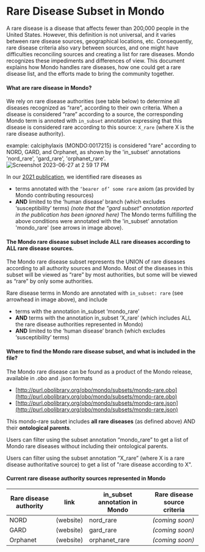 # Rare Disease Subset in Mondo

A rare disease is a disease that affects fewer than 200,000 people in the United States. However, this definition is not universal, and it varies between rare disease sources, geographical locations, etc. Consequently, rare disease criteria also vary between sources, and one might have difficulties reconciling sources and creating a list for rare diseases. Mondo recognizes these impediments and differences of view. This document explains how Mondo handles rare diseases, how one could get a rare disease list, and the efforts made to bring the community together.

#### What are rare disease in Mondo?
We rely on rare disease authorities (see table below) to determine all diseases recognized as “rare”, according to their own criteria. When a disease is considered “rare” according to a source, the corresponding Mondo term is annoted with `in_subset` annotation expressing that this disease is considered rare according to this source: `X_rare`  (where X is the rare disease authority).

example: calciphylaxis (MONDO:0017215) is considered "rare" according to NORD, GARD, and Orphanet, as shown by the 'in_subset' annotations 'nord_rare', 'gard_rare', 'orphanet_rare'.
![Screenshot 2023-06-27 at 2 59 17 PM](https://github.com/monarch-initiative/mondo/assets/12737987/f7347c08-9a64-4fbc-8be0-41eb6efa334d)

In our [2021 publication](https://mondo.monarchinitiative.org/pages/analysis/), we identified rare diseases as 
- terms annotated with the `‘bearer of’ some rare` axiom (as provided by Mondo contributing resources)
- **AND** limited to the ‘human disease’ branch (which excludes ‘susceptibility’ terms)
_(note that the "gard subset" annotation reported in the publication has been ignored here)_
The Mondo terms fulfilling the above conditions were annotated with the 'in_subset' annotation 'mondo_rare' (see arrows in image above).

#### The Mondo rare disease subset include ALL rare diseases according to ALL rare disease sources.
The Mondo rare disease subset represents the UNION of rare diseases according to all authority sources and Mondo. Most of the diseases in this subset will be viewed as “rare” by most authorities, but some will be viewed as “rare” by only some authorities.

Rare disease terms in Mondo are annotated with `in_subset: rare` (see arrowhead in image above), and include
- terms with the annotation in_subset ‘mondo_rare’
- **AND** terms with the annotation in_subset ‘X_rare’ (which includes ALL the rare disease authorities represented in Mondo)
- **AND** limited to the ‘human disease’ branch (which excludes ‘susceptibility’ terms)

#### Where to find the Mondo rare disease subset, and what is included in the file?
The Mondo rare disease can be found as a product of the Mondo release, available in .obo and .json formats
- [http://purl.obolibrary.org/obo/mondo/subsets/mondo-rare.obo](http://purl.obolibrary.org/obo/mondo/subsets/mondo-rare.obo)
- [http://purl.obolibrary.org/obo/mondo/subsets/mondo-rare.json](http://purl.obolibrary.org/obo/mondo/subsets/mondo-rare.json)


This mondo-rare subset includes **all rare diseases** (as defined above) AND their **ontological parents**.

Users can filter using the subset annotation “mondo_rare” to get a list of Mondo rare diseases without including their ontological parents.

Users can filter using the subset annotation “X_rare” (where X is a rare disease authoritative source) to get a list of "rare disease according to X".


#### Current rare disease authority sources represented in Mondo

| Rare disease authority | link | in_subset annotation in Mondo | Rare disease source criteria |
| --- | --- | --- | --- |
|NORD |(website) | nord_rare | *(coming soon)*|
|GARD |(website) | gard_rare | *(coming soon)*|
|Orphanet |(website) | orphanet_rare | *(coming soon)*|




